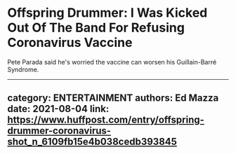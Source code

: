 # Offspring Drummer: I Was Kicked Out Of The Band For Refusing Coronavirus Vaccine

Pete Parada said he's worried the vaccine can worsen his Guillain-Barré Syndrome.

---
category: ENTERTAINMENT
authors: Ed Mazza
date: 2021-08-04
link: https://www.huffpost.com/entry/offspring-drummer-coronavirus-shot_n_6109fb15e4b038cedb393845
---
